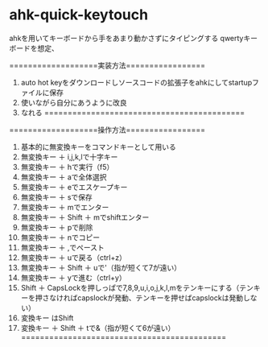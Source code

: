 # ahk-quick-keytouch
ahkを用いてキーボードから手をあまり動かさずにタイピングする
qwertyキーボードを想定、

===================実装方法=================
1. auto hot keyをダウンロードしソースコードの拡張子をahkにしてstartupファイルに保存
2. 使いながら自分にあうように改良
3. なれる 
===========================================

===================操作方法=================
1. 基本的に無変換キーをコマンドキーとして用いる
2. 無変換キー ＋ i,j,k,lで十字キー
3. 無変換キー ＋ hで実行（f5）
4. 無変換キー ＋ aで全体選択
5. 無変換キー ＋ eでエスケープキー
6. 無変換キー ＋ sで保存
7. 無変換キー ＋ mでエンター
8. 無変換キー ＋ Shift ＋ mでshiftエンター
9. 無変換キー ＋ pで削除
10. 無変換キー ＋ nでコピー
11. 無変換キー ＋ ,でペースト
12. 無変換キー ＋ uで戻る（ctrl+z）
13. 無変換キー ＋ Shift ＋ uで'（指が短くて7が遠い）
14. 無変換キー ＋ yで進む（ctrl+y）
15. Shift ＋ CapsLockを押しっぱで7,8,9,u,i,o,j,k,l,mをテンキーにする（テンキーを押さなければcapslockが発動、テンキーを押せばcapslockは発動しない）
16. 変換キー はShift
17. 変換キー ＋ Shift ＋ tで&（指が短くて6が遠い）
============================================
